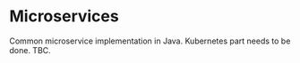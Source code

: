 # Microservices
Common microservice implementation in Java. 
Kubernetes part needs to be done. TBC.
